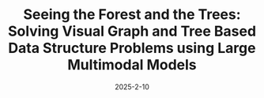---
title: "Seeing the Forest and the Trees: Solving Visual Graph and Tree Based Data Structure Problems using Large Multimodal Models"
collection: publications
permalink: /publication/ace-2025-seeing-the
excerpt: ''
date: 2025-2-10
venue: 'ACE'
paperurl: 'https://arxiv.org/abs/2412.11088'
citation: 'Sebastian Gutierrez, Irene Hou, Jihye Lee, Kenneth Angelikas, Owen Man, Sophia Mettille, James Prather, Paul Denny, and Stephen MacNeil. (2025). "Seeing the Forest and the Trees: Solving Visual Graph and Tree Based Data Structure Problems using Large Multimodal Models." <i>In Proceedings of the 27th Australasian Computing Education Conference (ACE 2025)</i>. (Pre-print)'
---